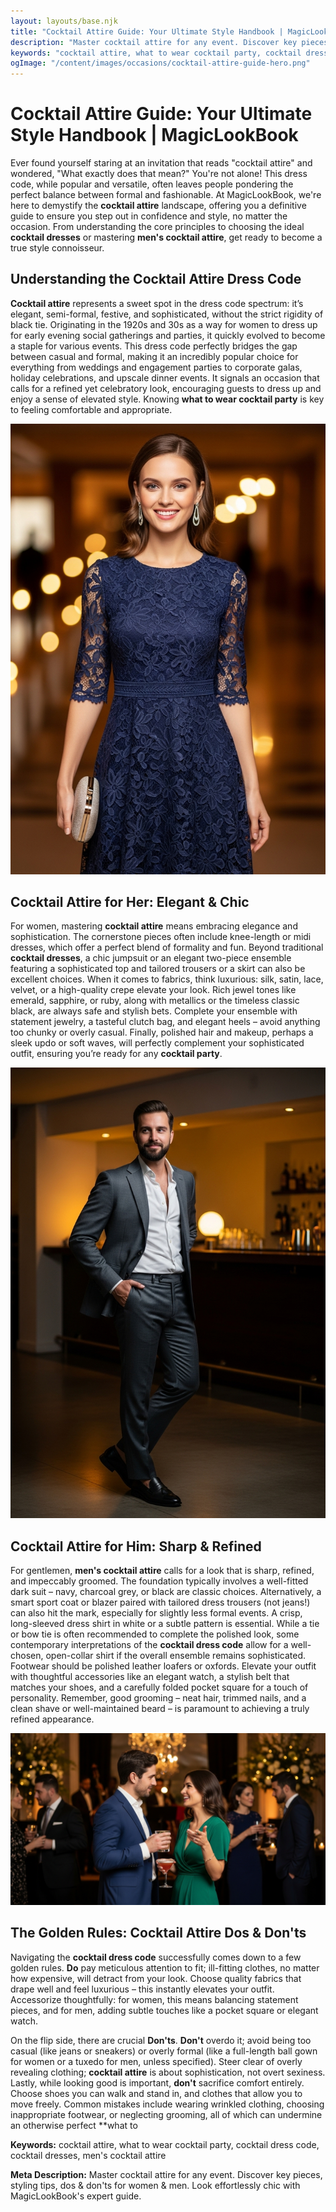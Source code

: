 ```yaml
---
layout: layouts/base.njk
title: "Cocktail Attire Guide: Your Ultimate Style Handbook | MagicLookBook"
description: "Master cocktail attire for any event. Discover key pieces, styling tips, dos & don'ts for women & men. Look effortlessly chic with MagicLookBook's expert guide."
keywords: "cocktail attire, what to wear cocktail party, cocktail dress code, cocktail dresses, men's cocktail attire"
ogImage: "/content/images/occasions/cocktail-attire-guide-hero.png"
---
```


# Cocktail Attire Guide: Your Ultimate Style Handbook | MagicLookBook

Ever found yourself staring at an invitation that reads "cocktail attire" and wondered, "What exactly does that mean?" You're not alone! This dress code, while popular and versatile, often leaves people pondering the perfect balance between formal and fashionable. At MagicLookBook, we're here to demystify the **cocktail attire** landscape, offering you a definitive guide to ensure you step out in confidence and style, no matter the occasion. From understanding the core principles to choosing the ideal **cocktail dresses** or mastering **men's cocktail attire**, get ready to become a true style connoisseur.

## Understanding the Cocktail Attire Dress Code

**Cocktail attire** represents a sweet spot in the dress code spectrum: it’s elegant, semi-formal, festive, and sophisticated, without the strict rigidity of black tie. Originating in the 1920s and 30s as a way for women to dress up for early evening social gatherings and parties, it quickly evolved to become a staple for various events. This dress code perfectly bridges the gap between casual and formal, making it an incredibly popular choice for everything from weddings and engagement parties to corporate galas, holiday celebrations, and upscale dinner events. It signals an occasion that calls for a refined yet celebratory look, encouraging guests to dress up and enjoy a sense of elevated style. Knowing **what to wear cocktail party** is key to feeling comfortable and appropriate.

![A woman in a navy blue lace cocktail dress, holding a silver clutch, at a chic event.](/content/images/occasions/woman-elegant-cocktail-dress.png)

## Cocktail Attire for Her: Elegant & Chic

For women, mastering **cocktail attire** means embracing elegance and sophistication. The cornerstone pieces often include knee-length or midi dresses, which offer a perfect blend of formality and fun. Beyond traditional **cocktail dresses**, a chic jumpsuit or an elegant two-piece ensemble featuring a sophisticated top and tailored trousers or a skirt can also be excellent choices. When it comes to fabrics, think luxurious: silk, satin, lace, velvet, or a high-quality crepe elevate your look. Rich jewel tones like emerald, sapphire, or ruby, along with metallics or the timeless classic black, are always safe and stylish bets. Complete your ensemble with statement jewelry, a tasteful clutch bag, and elegant heels – avoid anything too chunky or overly casual. Finally, polished hair and makeup, perhaps a sleek updo or soft waves, will perfectly complement your sophisticated outfit, ensuring you’re ready for any **cocktail party**.

![A man in a charcoal grey suit, white dress shirt, and polished loafers for cocktail attire.](/content/images/occasions/man-sharp-cocktail-suit.png)

## Cocktail Attire for Him: Sharp & Refined

For gentlemen, **men's cocktail attire** calls for a look that is sharp, refined, and impeccably groomed. The foundation typically involves a well-fitted dark suit – navy, charcoal grey, or black are classic choices. Alternatively, a smart sport coat or blazer paired with tailored dress trousers (not jeans!) can also hit the mark, especially for slightly less formal events. A crisp, long-sleeved dress shirt in white or a subtle pattern is essential. While a tie or bow tie is often recommended to complete the polished look, some contemporary interpretations of the **cocktail dress code** allow for a well-chosen, open-collar shirt if the overall ensemble remains sophisticated. Footwear should be polished leather loafers or oxfords. Elevate your outfit with thoughtful accessories like an elegant watch, a stylish belt that matches your shoes, and a carefully folded pocket square for a touch of personality. Remember, good grooming – neat hair, trimmed nails, and a clean shave or well-maintained beard – is paramount to achieving a truly refined appearance.

![An elegant couple dressed in sophisticated cocktail attire interacting at an evening event.](/content/images/occasions/couple-cocktail-event.png)

## The Golden Rules: Cocktail Attire Dos & Don'ts

Navigating the **cocktail dress code** successfully comes down to a few golden rules. **Do** pay meticulous attention to fit; ill-fitting clothes, no matter how expensive, will detract from your look. Choose quality fabrics that drape well and feel luxurious – this instantly elevates your outfit. Accessorize thoughtfully: for women, this means balancing statement pieces, and for men, adding subtle touches like a pocket square or elegant watch.

On the flip side, there are crucial **Don'ts**. **Don't** overdo it; avoid being too casual (like jeans or sneakers) or overly formal (like a full-length ball gown for women or a tuxedo for men, unless specified). Steer clear of overly revealing clothing; **cocktail attire** is about sophistication, not overt sexiness. Lastly, while looking good is important, **don't** sacrifice comfort entirely. Choose shoes you can walk and stand in, and clothes that allow you to move freely. Common mistakes include wearing wrinkled clothing, choosing inappropriate footwear, or neglecting grooming, all of which can undermine an otherwise perfect **what to

**Keywords:** cocktail attire, what to wear cocktail party, cocktail dress code, cocktail dresses, men's cocktail attire

**Meta Description:** Master cocktail attire for any event. Discover key pieces, styling tips, dos & don'ts for women & men. Look effortlessly chic with MagicLookBook's expert guide.

